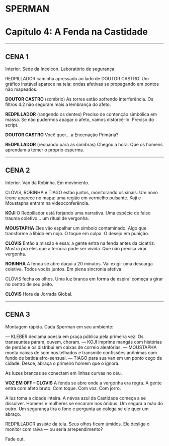 # **SPERMAN**
# Capítulo 4: **A Fenda na Castidade**

---

## **CENA 1**
Interior. Sede da Incelcon. Laboratório de segurança.

REDPILLADOR caminha apressado ao lado de DOUTOR CASTRO. Um gráfico instável aparece na tela: ondas afetivas se propagando em pontos não mapeados.

**DOUTOR CASTRO**
(sombrio)
As torres estão sofrendo interferência. Os filtros 4.2 não seguram mais a lembrança do afeto.

**REDPILLADOR**
(rangendo os dentes)
Preciso de contenção simbólica em massa. Se não pudermos apagar o afeto, vamos distorcê-lo. Preciso do script.

**DOUTOR CASTRO**
Você quer... a Encenação Primária?

**REDPILLADOR**
(recuando para as sombras)
Chegou a hora. Que os homens aprendam a temer o próprio esperma.

---

## **CENA 2**
Interior. Van da Robinha. Em movimento.

CLÓVIS, ROBINHA e TIAGO estão juntos, monitorando os sinais. Um novo ícone aparece no mapa: uma região em vermelho pulsante. Koji e Moustapha entram na videoconferência.

**KOJI**
O Redpillador está forjando uma narrativa. Uma espécie de falso trauma coletivo... um ritual de vergonha.

**MOUSTAPHA**
Eles vão espalhar um símbolo contaminado. Algo que transforme a libido em nojo. O toque em culpa. O desejo em punição.

**CLÓVIS**
Então a missão é essa: a gente entra na fenda antes da cicatriz. Mostra pra eles que a ternura pode ser vivida. Que não precisa virar vergonha.

**ROBINHA**
A fenda se abre daqui a 20 minutos. Vai exigir uma descarga coletiva. Todos vocês juntos. Em plena sincronia afetiva.

CLÓVIS fecha os olhos. Uma luz branca em forma de espiral começa a girar no centro de seu peito.

**CLÓVIS**
Hora da Jorrada Global.

---

## **CENA 3**
Montagem rápida. Cada Sperman em seu ambiente:

— KLEBER declama poesia em praça pública pela primeira vez. Os transeuntes param, ouvem, choram.
— KOJI imprime mangás com histórias de perdão e os distribui em caixas de correio aleatórias.
— MOUSTAPHA monta caixas de som nos telhados e transmite confissões anônimas com fundo de batida afro-sensual.
— TIAGO para sua van em um ponto cego da cidade. Desce, abraça o primeiro homem que o ignora.

As luzes brancas se conectam em linhas curvas no céu.

**VOZ EM OFF – CLÓVIS**
A fenda se abre onde a vergonha era regra. A gente entra com afeto bruto. Com toque. Com voz. Com jorro.

A luz toma a cidade inteira. A névoa azul da Castidade começa a se dissolver. Homens e mulheres se encaram nos ônibus. Um segura a mão do outro. Um segurança tira o fone e pergunta ao colega se ele quer um abraço.

REDPILLADOR assiste da tela. Seus olhos ficam úmidos. Ele desliga o monitor com raiva — ou seria arrependimento?

Fade out.
